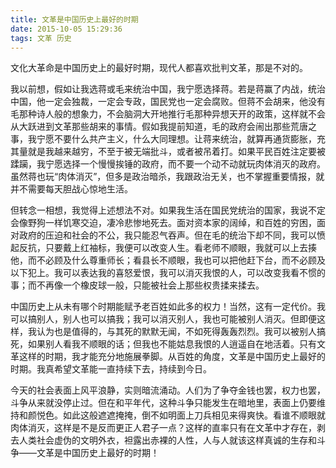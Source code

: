 ```yaml
---
title: 文革是中国历史上最好的时期
date: 2015-10-05 15:29:36
tags: 文革 历史
---
```


文化大革命是中国历史上的最好时期，现代人都喜欢批判文革，那是不对的。

我以前想，假如让我选蒋或毛来统治中国，我宁愿选择蒋。若是蒋赢了内战，统治中国，他一定会独裁，一定会专政，国民党也一定会腐败。但蒋不会胡来，他没有毛那种诗人般的想象力，不会脑洞大开地推行毛那种异想天开的政策，这样就不会从大跃进到文革那些胡来的事情。假如我提前知道，毛的政府会闹出那些荒唐之事，我宁愿不要什么共产主义，什么大同理想。让蒋来统治，就算再通货膨胀，充其量就是我越来越穷，不至于被无端批斗，或者被吊着打。如果平民百姓注定要被蹂躏，我宁愿选择一个慢慢挨锤的政府，而不要一个动不动就玩肉体消灭的政府。虽然蒋也玩“肉体消灭”，但多是政治暗杀，我跟政治无关，也不掌握重要情报，就并不需要每天胆战心惊地生活。

但转念一相想，我觉得上述想法不对。如果我生活在国民党统治的国家，我说不定会像野狗一样饥寒交迫，凄冷悲惨地死去。面对资本家的阔绰，和百姓的穷困，面对政府的压迫和社会的不公，我只能忍气吞声。但在毛的统治下却不同，我可以愤起反抗，只要戴上红袖标，我便可以改变人生。看老师不顺眼，我就可以上去揍他，而不必顾及什么尊重师长；看县长不顺眼，我也可以把他赶下台，而不必顾及以下犯上。我可以表达我的喜怒爱恨，我可以消灭我恨的人，可以改变我看不惯的事；而不再像一个橡皮球一般，只能被社会上那些权贵揉来揉去。

中国历史上从未有哪个时期能赋予老百姓如此多的权力！当然，这有一定代价。我可以搞别人，别人也可以搞我；我可以消灭别人，我也可能被别人消灭。但即便这样，我认为也是值得的，与其死的默默无闻，不如死得轰轰烈烈。我可以被别人搞死，如果别人看我不顺眼的话；但我也不能姑息我恨的人逍遥自在地活着。只有文革这样的时期，我才能充分地施展拳脚。从百姓的角度，文革是中国历史上最好的时期。我真希望文革能一直持续下去，持续到今日。

今天的社会表面上风平浪静，实则暗流涌动。人们为了争夺金钱也罢，权力也罢，斗争从来就没停止过。但在和平年代，这种斗争只能发生在暗地里，表面上仍要维持和颜悦色。如此这般遮遮掩掩，倒不如明面上刀兵相见来得爽快。看谁不顺眼就肉体消灭，这样是不是反而更正人君子一点？这样的直率只有在文革中才存在，剥去人类社会虚伪的文明外衣，袒露出赤裸的人性，人与人就该这样真诚的生存和斗争——文革是中国历史上最好的时期！
